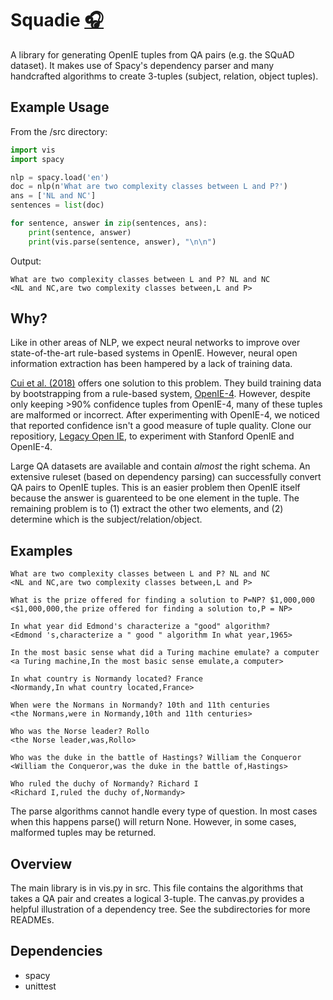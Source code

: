 # Squadie    [:headphones:](https://www.youtube.com/watch?v=yGl0rS-ZcV4)

A library for generating OpenIE tuples from QA pairs (e.g. the SQuAD dataset). It makes use of Spacy's dependency parser and many handcrafted algorithms to create 3-tuples (subject, relation, object tuples). 

## Example Usage
From the /src directory:
```python
import vis
import spacy

nlp = spacy.load('en')
doc = nlp(n'What are two complexity classes between L and P?')
ans = ['NL and NC']
sentences = list(doc)

for sentence, answer in zip(sentences, ans):
	print(sentence, answer)
	print(vis.parse(sentence, answer), "\n\n")
```
Output:
```
What are two complexity classes between L and P? NL and NC
<NL and NC,are two complexity classes between,L and P>
```

## Why?

Like in other areas of NLP, we expect neural networks to improve over state-of-the-art rule-based systems in OpenIE. However, neural open information extraction has been hampered by a lack of training data. 

[Cui et al. (2018)](https://arxiv.org/abs/1805.04270) offers one solution to this problem. They build training data by bootstrapping from a rule-based system, [OpenIE-4](https://github.com/allenai/openie-standalone). However, despite only keeping >90% confidence tuples from OpenIE-4, many of these tuples are malformed or incorrect. After experimenting with OpenIE-4, we noticed that reported confidence isn't a good measure of tuple quality. Clone our repositiory, [Legacy Open IE](https://github.com/NPCai/Legacy-Open-IE), to experiment with Stanford OpenIE and OpenIE-4. 

Large QA datasets are available and contain *almost* the right schema. An extensive ruleset (based on dependency parsing) can successfully convert QA pairs to OpenIE tuples. This is an easier problem then OpenIE itself because the answer is guarenteed to be one element in the tuple. The remaining problem is to (1) extract the other two elements, and (2) determine which is the subject/relation/object. 

## Examples

```
What are two complexity classes between L and P? NL and NC
<NL and NC,are two complexity classes between,L and P>

What is the prize offered for finding a solution to P=NP? $1,000,000
<$1,000,000,the prize offered for finding a solution to,P = NP>

In what year did Edmond's characterize a "good" algorithm?
<Edmond 's,characterize a " good " algorithm In what year,1965>

In the most basic sense what did a Turing machine emulate? a computer
<a Turing machine,In the most basic sense emulate,a computer>

In what country is Normandy located? France
<Normandy,In what country located,France>

When were the Normans in Normandy? 10th and 11th centuries
<the Normans,were in Normandy,10th and 11th centuries>

Who was the Norse leader? Rollo
<the Norse leader,was,Rollo>

Who was the duke in the battle of Hastings? William the Conqueror
<William the Conqueror,was the duke in the battle of,Hastings>

Who ruled the duchy of Normandy? Richard I
<Richard I,ruled the duchy of,Normandy>
```

The parse algorithms cannot handle every type of question. In most cases when this happens parse() will return None. However, in some cases, malformed tuples may be returned.


## Overview

The main library is in vis.py in src. This file contains the algorithms that takes a QA pair and creates a logical 3-tuple. The canvas.py provides a helpful illustration of a dependency tree. See the subdirectories for more READMEs.

## Dependencies 

* spacy
* unittest
